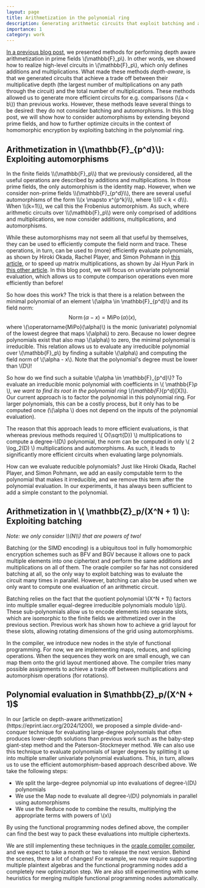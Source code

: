 ```yaml
---
layout: page
title: Arithmetization in the polynomial ring
description: Generating arithmetic circuits that exploit batching and automorphisms
importance: 1
category: work
---
```


[In a previous blog post](/projects/depth_aware_arithmetization), we presented methods for performing depth aware arithmetization in prime fields \\(\mathbb{F}_p\\). In other words, we showed how to realize high-level circuits in \\(\mathbb{F}_p\\), which only defines additions and multiplications. What made these methods <i>depth-aware</i>, is that we generated circuits that achieve a trade off between their multiplicative depth (the largest number of multiplications on any path through the circuit) and the total number of multiplications. These methods allowed us to generate more efficient circuits for e.g. comparisons (\\(a < b\\)) than previous works. However, these methods leave several things to be desired: they do not consider batching and automorphisms. In this blog post, we will show how to consider automorphisms by extending beyond prime fields, and how to further optimize circuits in the context of homomorphic encryption by exploiting batching in the polynomial ring.

<h2 data-processed="0">Arithmetization in \(\mathbb{F}_{p^d}\): Exploiting automorphisms</h2>
In the finite fields \\(\mathbb{F}_p\\) that we previously considered, all the useful operations are described by additions and multiplications. In those prime fields, the only automorphism is the identity map. However, when we consider non-prime fields \\(\mathbb{F}_{p^d}\\), there are several useful automorphisms of the form \\(x \mapsto x^{p^k}\\), where \\(0 < k < d\\). When \\(k=1\\), we call this the Frobenius automorphism. As such, where arithmetic circuits over \\(\mathbb{F}_p\\) were only comprised of additions and multiplications, we now consider additions, multiplications, and automorphisms.

While these automorphisms may not seem all that useful by themselves, they can be used to efficiently compute the field norm and trace. These operations, in turn, can be used to (more) efficiently evaluate polynomials, as shown by Hiroki Okada, Rachel Player, and Simon Pohmann in [this article](https://eprint.iacr.org/2023/1304), or to speed up matrix multiplications, as shown by Jai Hyun Park in [this other article](https://eprint.iacr.org/2025/448). In this blog post, we will focus on univariate polynomial evaluation, which allows us to compute comparison operations even more efficiently than before!

So how does this work? The trick is that there is a relation between the minimal polynomial of an element \\(\alpha \in \mathbb{F}_{p^d}\\) and its field norm:
$$ \operatorname{Norm}(\alpha - x) = \operatorname{MiPo}(\alpha)(x), $$
where \\(\operatorname{MiPo}(\alpha)\\) is the monic (univariate) polynomial of the lowest degree that maps \\(\alpha\\) to zero.
Because no lower degree polynomials exist that also map \\(\alpha\\) to zero, the minimal polynomial is irreducible.
This relation allows us to evaluate any irreducible polynomial over \\(\mathbb{F}_p\\) by finding a suitable \\(\alpha\\) and computing the field norm of \\(\alpha - x\\). Note that the polynomial's degree must be lower than \\(D\\)!

So how do we find such a suitable \\(\alpha \in \mathbb{F}_{p^d}\\)? 
To evaluate an irreducible monic polynomial with coefficients in \\( \mathbb{F}_p \\), we want to find its root in the polynomial ring \\(\mathbb{F}_{p^d}[X]\\).
Our current approach is to factor the polynomial in this polynomial ring.
For larger polynomials, this can be a costly process, but it only has to be computed once (\\(\alpha \\) does not depend on the inputs of the polynomial evaluation).

The reason that this approach leads to more efficient evaluations, is that whereas previous methods required \\( O(\sqrt{D}) \\) multiplications to compute a degree-\\(D\\) polynomial, the norm can be computed in only \\( 2 \log_2(D) \\) multiplications and automorphisms. As such, it leads to significantly more efficient circuits when evaluating large polynomials. 

How can we evaluate reducible polynomials?
Just like Hiroki Okada, Rachel Player, and Simon Pohmann, we add an easily computable term to the polynomial that makes it irreducible, and we remove this term after the polynomial evaluation. In our experiments, it has always been sufficient to add a simple constant to the polynomial.

<h2 data-processed="0">Arithmetization in \( \mathbb{Z}_p/(X^N + 1) \): Exploiting batching</h2>
<i>Note: we only consider \\(N\\) that are powers of two!</i>

Batching (or the SIMD encoding) is a ubiquitous tool in fully homomorphic encryption schemes such as BFV and BGV because it allows one to pack multiple elements into one ciphertext and perform the same additions and multiplications on all of them. The oraqle compiler so far has not considered batching at all, so the only way to exploit batching was to evaluate the circuit many times in parallel. However, batching can also be used when we only want to compute one evaluation of an arithmetic circuit.

Batching relies on the fact that the quotient polynomial \\(X^N + 1\\) factors into multiple smaller equal-degree irreducible polynomials modulo \\(p\\). These sub-polynomials allow us to encode elements into separate slots, which are isomorphic to the finite fields we arithmetized over in the previous section. Previous work has shown how to achieve a grid layout for these slots, allowing rotating dimensions of the grid using automorphisms.

In the compiler, we introduce new nodes in the style of functional programming. For now, we are implementing maps, reduces, and splicing operations. When the sequences they work on are small enough, we can map them onto the grid layout mentioned above. The compiler tries many possible assignments to achieve a trade off between multiplications and automorphism operations (for rotations).


<h2 data-processed="0">Polynomial evaluation in $\mathbb{Z}_p/(X^N + 1)$</h2>
In our [article on depth-aware arithmetization](https://eprint.iacr.org/2024/1200), we proposed a simple divide-and-conquer technique for evaluating large-degree polynomials that often produces lower-depth solutions than previous work such as the baby-step giant-step method and the Paterson-Stockmeyer method. We can also use this technique to evaluate polynomials of larger degrees by splitting it up into multiple smaller univariate polynomial evaluations. This, in turn, allows us to use the efficient automorphism-based approach described above. We take the following steps:

- We split the large-degree polynomial up into evaluations of degree-\\(D\\) polynomials
- We use the Map node to evaluate all degree-\\(D\\) polynomials in parallel using automorphisms
- We use the Reduce node to combine the results, multiplying the appropriate terms with powers of \\(x\\)

By using the functional programming nodes defined above, the compiler can find the best way to pack these evaluations into multiple ciphertexts. 

We are still implementing these techniques in the [oraqle compiler compiler](https://github.com/jellevos/oraqle), and we expect to take a month or two to release the next version. Behind the scenes, there a lot of changes! For example, we now require supporting multiple plaintext algebras and the functional programming nodes add a completely new optimization step. We are also still experimenting with some heuristics for merging multiple functional programming nodes automatically.
